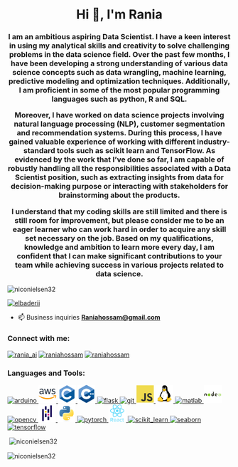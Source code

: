 <h1 align="center">Hi 👋, I'm Rania</h1>
<h3 align="center">I am an ambitious aspiring Data Scientist. I have a keen interest in using my analytical skills and creativity to solve challenging problems in the data science field. Over the past few months, I have been developing a strong understanding of various data science concepts such as data wrangling, machine learning, predictive modeling and optimization techniques. Additionally, I am proficient in some of the most popular programming languages such as python, R and SQL. 

Moreover, I have worked on data science projects involving natural language processing (NLP), customer segmentation and recommendation systems. During this process, I have gained valuable experience of working with different industry-standard tools such as scikit learn and TensorFlow. As evidenced by the work that I’ve done so far, I am capable of robustly handling all the responsibilities associated with a Data Scientist position, such as extracting insights from data for decision-making purpose or interacting with stakeholders for brainstorming about the products.

I understand that my coding skills are still limited and there is still room for improvement, but please consider me to be an eager learner who can work hard in order to acquire any skill set necessary on the job. Based on my qualifications, knowledge and ambition to learn more every day, I am confident that I can make significant contributions to your team while achieving success in various projects related to data science.</h3>

<p align="left"> <img src="https://komarev.com/ghpvc/?username=niconielsen32&label=Profile%20views&color=0e75b6&style=flat-square" alt="niconielsen32" /> </p>

<p align="left"> <a href="https://twitter.com/Elbadriiiii" target="blank"><img src="https://img.shields.io/twitter/follow/nielsencv_ai?logo=twitter&style=for-the-badge" alt="elbaderii" /></a> </p>



- 📫 Business inquiries **Raniahossam@gmail.com**

<h3 align="left">Connect with me:</h3>
<p align="left">
<a href="https://twitter.com/Elbadriiiii" target="blank"><img align="center" src="https://raw.githubusercontent.com/rahuldkjain/github-profile-readme-generator/master/src/images/icons/Social/twitter.svg" alt="rania_ai" height="30" width="40" /></a>
<a href="https://www.linkedin.com/in/rania-hossam55?lipi=urn%3Ali%3Apage%3Ad_flagship3_profile_view_base_contact_details%3BrGJvw9LLThGGEsY7r%2B3Gvw%3D%3D" target="blank"><img align="center" src="https://raw.githubusercontent.com/rahuldkjain/github-profile-readme-generator/master/src/images/icons/Social/linked-in-alt.svg" alt="raniahossam" height="30" width="40" /></a>
<a href="https://www.kaggle.com/raniahossamelbadry/Home" target="blank"><img align="center" src="https://raw.githubusercontent.com/rahuldkjain/github-profile-readme-generator/master/src/images/icons/Social/linked-in-alt.svg" alt="raniahossam" height="30" width="40" /></a>

<h3 align="left">Languages and Tools:</h3>
<p align="left"> <a href="https://www.arduino.cc/" target="_blank" rel="noreferrer"> <img src="https://cdn.worldvectorlogo.com/logos/arduino-1.svg" alt="arduino" width="40" height="40"/> </a> <a href="https://aws.amazon.com" target="_blank" rel="noreferrer"> <img src="https://raw.githubusercontent.com/devicons/devicon/master/icons/amazonwebservices/amazonwebservices-original-wordmark.svg" alt="aws" width="40" height="40"/> </a> <a href="https://www.cprogramming.com/" target="_blank" rel="noreferrer"> <img src="https://raw.githubusercontent.com/devicons/devicon/master/icons/c/c-original.svg" alt="c" width="40" height="40"/> </a> <a href="https://www.w3schools.com/cpp/" target="_blank" rel="noreferrer"> <img src="https://raw.githubusercontent.com/devicons/devicon/master/icons/cplusplus/cplusplus-original.svg" alt="cplusplus" width="40" height="40"/> </a> <a href="https://flask.palletsprojects.com/" target="_blank" rel="noreferrer"> <img src="https://www.vectorlogo.zone/logos/pocoo_flask/pocoo_flask-icon.svg" alt="flask" width="40" height="40"/> </a> <a href="https://git-scm.com/" target="_blank" rel="noreferrer"> <img src="https://www.vectorlogo.zone/logos/git-scm/git-scm-icon.svg" alt="git" width="40" height="40"/> </a> <a href="https://developer.mozilla.org/en-US/docs/Web/JavaScript" target="_blank" rel="noreferrer"> <img src="https://raw.githubusercontent.com/devicons/devicon/master/icons/javascript/javascript-original.svg" alt="javascript" width="40" height="40"/> </a> <a href="https://www.linux.org/" target="_blank" rel="noreferrer"> <img src="https://raw.githubusercontent.com/devicons/devicon/master/icons/linux/linux-original.svg" alt="linux" width="40" height="40"/> </a> <a href="https://www.mathworks.com/" target="_blank" rel="noreferrer"> <img src="https://upload.wikimedia.org/wikipedia/commons/2/21/Matlab_Logo.png" alt="matlab" width="40" height="40"/> </a> <a href="https://nodejs.org" target="_blank" rel="noreferrer"> <img src="https://raw.githubusercontent.com/devicons/devicon/master/icons/nodejs/nodejs-original-wordmark.svg" alt="nodejs" width="40" height="40"/> </a> <a href="https://opencv.org/" target="_blank" rel="noreferrer"> <img src="https://www.vectorlogo.zone/logos/opencv/opencv-icon.svg" alt="opencv" width="40" height="40"/> </a> <a href="https://pandas.pydata.org/" target="_blank" rel="noreferrer"> <img src="https://raw.githubusercontent.com/devicons/devicon/2ae2a900d2f041da66e950e4d48052658d850630/icons/pandas/pandas-original.svg" alt="pandas" width="40" height="40"/> </a> <a href="https://www.python.org" target="_blank" rel="noreferrer"> <img src="https://raw.githubusercontent.com/devicons/devicon/master/icons/python/python-original.svg" alt="python" width="40" height="40"/> </a> <a href="https://pytorch.org/" target="_blank" rel="noreferrer"> <img src="https://www.vectorlogo.zone/logos/pytorch/pytorch-icon.svg" alt="pytorch" width="40" height="40"/> </a> <a href="https://reactjs.org/" target="_blank" rel="noreferrer"> <img src="https://raw.githubusercontent.com/devicons/devicon/master/icons/react/react-original-wordmark.svg" alt="react" width="40" height="40"/> </a> <a href="https://scikit-learn.org/" target="_blank" rel="noreferrer"> <img src="https://upload.wikimedia.org/wikipedia/commons/0/05/Scikit_learn_logo_small.svg" alt="scikit_learn" width="40" height="40"/> </a> <a href="https://seaborn.pydata.org/" target="_blank" rel="noreferrer"> <img src="https://seaborn.pydata.org/_images/logo-mark-lightbg.svg" alt="seaborn" width="40" height="40"/> </a> <a href="https://www.tensorflow.org" target="_blank" rel="noreferrer"> <img src="https://www.vectorlogo.zone/logos/tensorflow/tensorflow-icon.svg" alt="tensorflow" width="40" height="40"/> </a> </p>

<p>&nbsp;<img align="center" src="https://github-readme-stats.vercel.app/api?username=niconielsen32&show_icons=true&theme=dark&locale=en" alt="niconielsen32" /></p>

<p><img align="center" src="https://github-readme-streak-stats.herokuapp.com/?user=niconielsen32&theme=dark" alt="niconielsen32" /></p>

